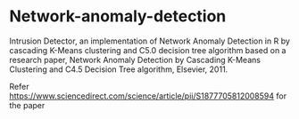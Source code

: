 # Network-anomaly-detection
Intrusion Detector, an implementation of Network Anomaly Detection in R by cascading K-Means clustering and C5.0 decision tree algorithm based on a research paper, Network Anomaly Detection by Cascading K-Means Clustering and C4.5 Decision Tree algorithm, Elsevier, 2011.

Refer https://www.sciencedirect.com/science/article/pii/S1877705812008594 for the paper
